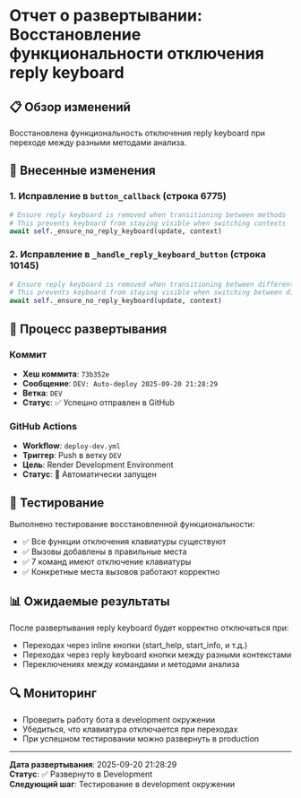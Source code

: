 # Отчет о развертывании: Восстановление функциональности отключения reply keyboard

## 📋 Обзор изменений
Восстановлена функциональность отключения reply keyboard при переходе между разными методами анализа.

## 🔧 Внесенные изменения

### 1. Исправление в `button_callback` (строка 6775)
```python
# Ensure reply keyboard is removed when transitioning between methods
# This prevents keyboard from staying visible when switching contexts
await self._ensure_no_reply_keyboard(update, context)
```

### 2. Исправление в `_handle_reply_keyboard_button` (строка 10145)
```python
# Ensure reply keyboard is removed when transitioning between different contexts
# This prevents keyboard from staying visible when switching between different analysis types
await self._ensure_no_reply_keyboard(update, context)
```

## 🚀 Процесс развертывания

### Коммит
- **Хеш коммита**: `73b352e`
- **Сообщение**: `DEV: Auto-deploy 2025-09-20 21:28:29`
- **Ветка**: `DEV`
- **Статус**: ✅ Успешно отправлен в GitHub

### GitHub Actions
- **Workflow**: `deploy-dev.yml`
- **Триггер**: Push в ветку `DEV`
- **Цель**: Render Development Environment
- **Статус**: 🔄 Автоматически запущен

## 🧪 Тестирование
Выполнено тестирование восстановленной функциональности:
- ✅ Все функции отключения клавиатуры существуют
- ✅ Вызовы добавлены в правильные места
- ✅ 7 команд имеют отключение клавиатуры
- ✅ Конкретные места вызовов работают корректно

## 📊 Ожидаемые результаты
После развертывания reply keyboard будет корректно отключаться при:
- Переходах через inline кнопки (start_help, start_info, и т.д.)
- Переходах через reply keyboard кнопки между разными контекстами
- Переключениях между командами и методами анализа

## 🔍 Мониторинг
- Проверить работу бота в development окружении
- Убедиться, что клавиатура отключается при переходах
- При успешном тестировании можно развернуть в production

---
**Дата развертывания**: 2025-09-20 21:28:29  
**Статус**: ✅ Развернуто в Development  
**Следующий шаг**: Тестирование в development окружении
